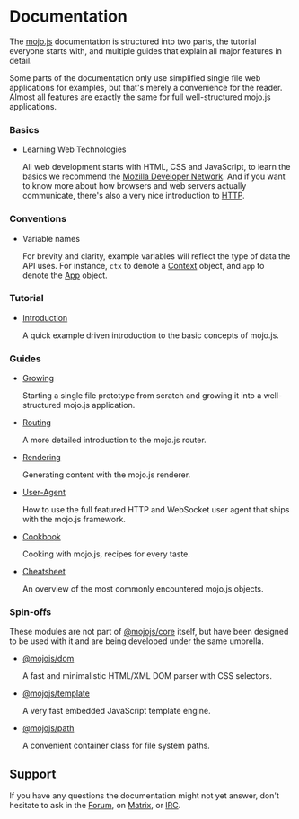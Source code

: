 
# Documentation

The [mojo.js](https://mojojs.org) documentation is structured into two parts, the tutorial everyone starts with, and
multiple guides that explain all major features in detail.

Some parts of the documentation only use simplified single file web applications for examples, but that's merely a
convenience for the reader. Almost all features are exactly the same for full well-structured mojo.js applications.

### Basics

* Learning Web Technologies

  All web development starts with HTML, CSS and JavaScript, to learn the basics we recommend the
  [Mozilla Developer Network](https://developer.mozilla.org/en-US/docs/Web). And if you want to know more about how
  browsers and web servers actually communicate, there's also a very nice introduction to
  [HTTP](https://developer.mozilla.org/en-US/docs/Web/HTTP).

### Conventions

* Variable names

  For brevity and clarity, example variables will reflect the type of data the API uses. For instance, `ctx` to denote
  a [Context](Cheatsheet.md#Context) object, and `app` to denote the [App](Cheatsheet.md#App) object.

### Tutorial

* [Introduction](Introduction.md)

  A quick example driven introduction to the basic concepts of mojo.js.

### Guides

* [Growing](Growing.md)

  Starting a single file prototype from scratch and growing it into a well-structured mojo.js application.

* [Routing](Routing.md)

  A more detailed introduction to the mojo.js router.

* [Rendering](Rendering.md)

  Generating content with the mojo.js renderer.

* [User-Agent](User-Agent.md)

  How to use the full featured HTTP and WebSocket user agent that ships with the mojo.js framework.

* [Cookbook](Cookbook.md)

  Cooking with mojo.js, recipes for every taste.

* [Cheatsheet](Cheatsheet.md)

  An overview of the most commonly encountered mojo.js objects.

### Spin-offs

These modules are not part of [@mojojs/core](https://www.npmjs.com/package/@mojojs/core) itself, but have been designed
to be used with it and are being developed under the same umbrella.

* [@mojojs/dom](https://www.npmjs.com/package/@mojojs/dom)

  A fast and minimalistic HTML/XML DOM parser with CSS selectors.

* [@mojojs/template](https://www.npmjs.com/package/@mojojs/template)

  A very fast embedded JavaScript template engine.

* [@mojojs/path](https://www.npmjs.com/package/@mojojs/path)

  A convenient container class for file system paths.

## Support

If you have any questions the documentation might not yet answer, don't hesitate to ask in the
[Forum](https://github.com/mojolicious/mojo.js/discussions), on [Matrix](https://matrix.to/#/#mojo:matrix.org), or
[IRC](https://web.libera.chat/#mojo).
